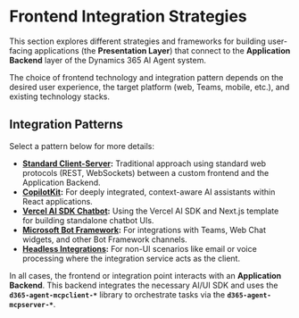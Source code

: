 # Frontend Integration Strategies

This section explores different strategies and frameworks for building user-facing applications (the **Presentation Layer**) that connect to the **Application Backend** layer of the Dynamics 365 AI Agent system.

The choice of frontend technology and integration pattern depends on the desired user experience, the target platform (web, Teams, mobile, etc.), and existing technology stacks.

## Integration Patterns

Select a pattern below for more details:

*   **[Standard Client-Server](standard_client_server.md):** Traditional approach using standard web protocols (REST, WebSockets) between a custom frontend and the Application Backend.
*   **[CopilotKit](copilotkit.md):** For deeply integrated, context-aware AI assistants within React applications.
*   **[Vercel AI SDK Chatbot](vercel_ai_sdk.md):** Using the Vercel AI SDK and Next.js template for building standalone chatbot UIs.
*   **[Microsoft Bot Framework](bot_framework.md):** For integrations with Teams, Web Chat widgets, and other Bot Framework channels.
*   **[Headless Integrations](headless.md):** For non-UI scenarios like email or voice processing where the integration service acts as the client.

In all cases, the frontend or integration point interacts with an **Application Backend**. This backend integrates the necessary AI/UI SDK and uses the **`d365-agent-mcpclient-*`** library to orchestrate tasks via the **`d365-agent-mcpserver-*`**.

